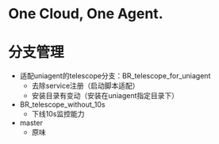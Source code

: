 # One Cloud, One Agent.
# 分支管理
+ 适配uniagent的telescope分支：BR_telescope_for_uniagent
  + 去除service注册（启动脚本适配）
  + 安装目录有变动（安装在uniagent指定目录下）
+ BR_telescope_without_10s
  + 下线10s监控能力
+ master
  + 原味
  
